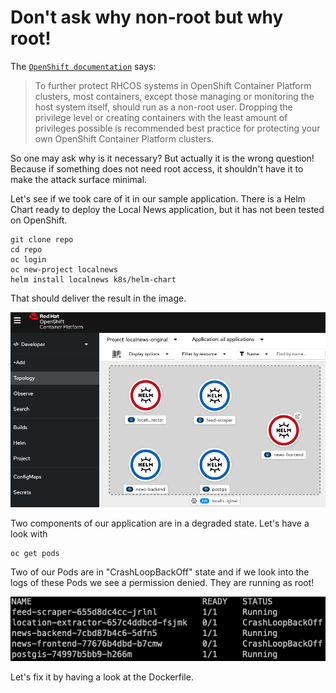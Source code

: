 # Don't ask why non-root but why root!

The [`OpenShift documentation`](https://docs.openshift.com/container-platform/4.10/security/container\_security/security-hosts-vms.html) says:

> To further protect RHCOS systems in OpenShift Container Platform clusters, most containers, except those managing or monitoring the host system itself, should run as a non-root user. Dropping the privilege level or creating containers with the least amount of privileges possible is recommended best practice for protecting your own OpenShift Container Platform clusters.

So one may ask why is it necessary? But actually it is the wrong question! Because if something does not need root access, it shouldn't have it to make the attack surface minimal.

Let's see if we took care of it in our sample application. There is a Helm Chart ready to deploy the Local News application, but it has not been tested on OpenShift.

```
git clone repo
cd repo
oc login
oc new-project localnews
helm install localnews k8s/helm-chart
```

That should deliver the result in the image.

![Helm Release in OCP v4.10](<../.gitbook/assets/image (4).png>)

Two components of our application are in a degraded state. Let's have a look with

```
oc get pods
```

Two of our Pods are in "CrashLoopBackOff" state and if we look into the logs of these Pods we see a permission denied. They are running as root!

![](<../.gitbook/assets/image (5) (1).png>)

Let's fix it by having a look at the Dockerfile.
